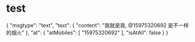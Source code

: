 # test
{
     "msgtype": "text",
     "text": {
         "content": "我就是我,  @15975320692 是不一样的烟火"
     },
     "at": {
         "atMobiles": [
             "15975320692"
         ], 
         "isAtAll": false
     }
 }
